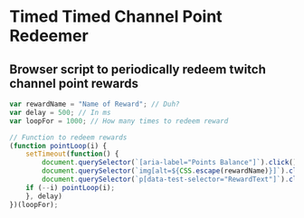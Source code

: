# Timed Timed Channel Point Redeemer
## Browser script to periodically redeem twitch channel point rewards
```js
var rewardName = "Name of Reward"; // Duh?
var delay = 500; // In ms
var loopFor = 1000; // How many times to redeem reward

// Function to redeem rewards
(function pointLoop(i) {
	setTimeout(function() {
    	document.querySelector(`[aria-label="Points Balance"]`).click();
    	document.querySelector(`img[alt=${CSS.escape(rewardName)}]`).click();
    	document.querySelector(`p[data-test-selector="RewardText"]`).click();         
    if (--i) pointLoop(i);   
	}, delay)
})(loopFor);
```